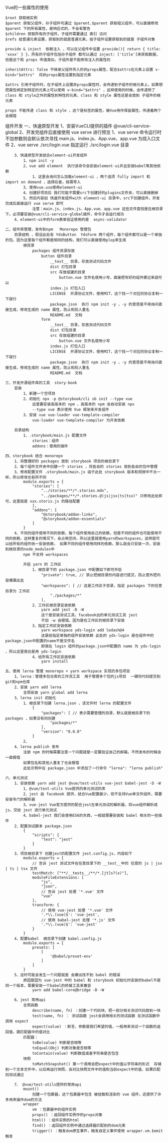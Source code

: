 
Vue的一些属性的使用

    $root 获取根实例  
    $parent 获取父组件，孙子组件可通过 $parent.$parent 获取祖父组件，可以直接修改 $parent 下的所有属性，是响应式的，不会有警告
    $children 获取所有的子组件，子组件需要通过 索引 访问
    $refs 给普通元素设置，获取到的就是普通元素，给子组件设置获取到的就是 子组件对象

    provide & inject  依赖注入 ，可以在父组件中设置 provide(){ return { title: 'xxxx' } }，所有的子组件包括孙子组件 都可以通过 inject: ['title']来获取数据，但是这个和 props 传值类似，子组件是不能修改注入的属性的

    inheritAttrs: false 不继承父组件传入的非props属性，配合$attrs在元素上设置 v-bind="$attrs"  将非props属性设置到指定元素

    $attrs 引用子组件时，在子组件上设置非props属性时，会传递到子组件的根元素上，如果想把属性绑定到特定的元素上可以使用 v-bind="$attrs" ，这样使用的时候，会传递除了 class 和 style之外的属性到特性的元素，class 和 style 属性还是会放到 子组件的根元素

    props 不能传递 class 和 style ，这个是标签的属性，被Vue用作保留属性，传递着两个会报错


组件开发
    一、快速原型开发
        1、安装VueCLI提供的插件 @vue/cli-service-global
        2、开发完组件后直接使用 vue serve 进行预览
            1、vue serve 命令运行时不加参数则会默认依次寻找 main.js、index.js、App.vue、app.vue 为绕入口文件
            2、vue serve ./src/login.vue 指定运行 ./src/login.vue 目录 

        3、快速原型开发结合element-ui开发组件
            1、npm init -y
            2、vue add element  执行该命令会安装element-ui并且安装babel等其他依赖
                1、这里会询问怎么加载element-ui ，两个选项 fully import 和 import on demand ，选择后者，按需导入
            3、使用vue.use使用element-ui
            4、创建好项目后 我们可能不需要src下创建好的plugins文件夹，可以直接删掉
            5、然后内容如 快速开发组件with element-ui 目录中，src下创建组件，开发完成后直接运行 vue serve 即可
                注意：main.js、index.js、App.vue、app.vue 这些文件查找是在根目录下。必须要安装@vue/cli-service-global插件，命令才会运行成功
        4、element-ui中的form表单验证使用的是  async-validator
    
    二、组件库管理，发布到npm   Monorepo 管理包
        目录结构 ，假设此处有 YdsButton  YdsForm 两个组件，每个组件都可以是一个单独的包，因为这里每个组件都是相同的结构，我们可以直接使用plop来生成
            根目录
                packages 组件资源存放
                    button 组件目录
                        __test__ 目录，存放测试代码文件
                        dist 打包目录
                        src 存放组建的目录
                            button.vue 文件名使用小写，直接把写好的组件挪过来就可以
                        index.js 打包入口
                        LICENSE  开源协议文件，使用MIT，这个找一个对应的协议复制一下就行
                        package.json  执行 npm init -y ，-y 的意思是不用询问直接生成，修改生成的 name 属性，防止和别人重名
                        README.md  文档
                    form 
                        __test__ 目录，存放测试代码文件
                        dist 打包目录
                        src 存放组建的目录
                            button.vue 文件名使用小写
                        index.js 打包入口
                        LICENSE  开源协议文件，使用MIT，这个找一个对应的协议复制一下就行
                        package.json  执行 npm init -y ，-y 的意思是不用询问直接生成，修改生成的 name 属性，防止和别人重名
                        README.md  文档
    
    三、开发开源组件库的工具  story-book
        安装
            1、新建一个空项目
            2、初始化 npx -p @storybook/cli sb init --type vue 
                这里要安装高版本的 npm ，高版本的 npm 会自动安装 npx
                --type vue 表示使用 Vue 框架来开发组件
            3、安装 vue vue-loader vue-template-compiler 
                vue-loader vue-template-compiler 为开发依赖
        
        目录结构
            1、.storybook/main.js 配置文件
                stories：组件
                addons：使用的插件
            
    四、storybook 结合 monorepo 
        1、将整理好的 peckages 放到 storybook 项目的根目录下
        2、每个组件文件夹中创建一个 stories ，将各自的 stories 放到各自的包中管理
        3、修改配置文件 .storybook/main.js 由于此处 storybook 版本和视频中不太一样，所以修改也有所不同
            module.exports = {
                "stories": [
                    "../stories/**/*.stories.mdx",
                    "../packages/**/*.stories.@(js|jsx|ts|tsx)" 只修改此处即可，这里就是 xxx.storis.js 的路径配置
                ],
                "addons": [
                    "@storybook/addon-links",
                    "@storybook/addon-essentials"
                ]
            }
        4、不同的组件使用不同的依赖，每个组件使用自己的依赖，但是不同的组件也可能使用不同的依赖，这样重复的情况下，会占用空间，所以这里就使用yarn的workspaces，这样就可以给所有的组件统一安装依赖， 如果不同的组件使用同样的依赖，那么就会只安装一次，安装到根目录的node_modules中
            npm 不支持 workspaces

            开启 yarn 的 工作区
                1、根目录下的 package.json 中配置如下即可开启
                    "private": true, // 禁止把根目录的内容进行提交，防止意外把内容爆漏出去
                    "workspaces": [ // 这是工作区子目录，指定 packages 下的任意目录为 工作区 
                        "./packages/*"
                    ],
                2、工作区根目录安装依赖
                    yarn add jest -D -W 
                    这个是安装测试工具，facebook出的单元测试工具 jest
                    不加 -w 会报错，因为是在工作区的根目录下安装
                3、指定工作区安装依赖
                    yarn workspace yds-login add lodash@4
                    这是给指定单独的组件安装依赖 此处的 yds-login 是在组件中的package.json中配置的name不是文件名
                    即我在 login 组件的package.json中配置的 name 为 yds-login ，所以这里我也是用 yds-login
                4、给所有工作区安装依赖
                    yarn install 

    五、使用 lerna 管理 monorepo + yarn workspace 实现的多包项目
        1、lerna：管理多包仓库的工作流工具  用于管理多个包的js项目  一键将代码提交到git和npm仓库  
        2、安装 yarn add lerna 
            全局安装 yarn global add lerna 
        3、lerna init 初始化
            1、根目录下创建 lerna.json ，该文件时 lerna 的配置文件
                {
                    "packages": [ // 表示需要管理的目录，默认就是根目录下的 packages ，如果没有则创建
                        "packages/*"
                    ],
                    "version": "0.0.0"
                }
            2、
        4、lerna publish 发布
            注册 npm 的时候需要注意一个问题就是一定要验证自己的邮箱，不然发布的时候会一直报错
            如果包名和其他人重复了也会报错
            此处示例中在 package.json 中添加了一行命令 "lerna": "lerna publish" 

    六、单元测试
        1、安装依赖 yarn add jest @vue/test-utils vue-jest babel-jest -D -W
            1、@vue/test-utils Vue提供的单元测试的库
            2、jest 由 facebook 提供，结合Vue配置最少，但不支持Vue单文件组件，需要安装专门的解析器
            3、vue-jest Vue官方提供的配合jest左单元测试的解析器，将vue组件解析成js，交给 jest 进行单元测试
            4、babel-jest 我们会使用ES6的东西，一般就需要安装和 babel 相关的一些插件
        2、配置测试脚本 package.json
            {
                "scripts": {
                    "test": "jest"
                }
            }
        3、项目根目录下 创建jest的配置文件 jest.config.js，内容如下
            module.exports = {
                // 告诉 jest 测试文件在任意目录下的 __test__中的 任意的 js | jsx | ts | tsx 文件
                testMatch: ["**/__tests__/**/*.[jt]s?(x)"],
                moduleFileExtensions: [
                    "js",
                    "json",
                    // 告诉 jest 处理 '*.vue' 文件
                    "vue"
                ],
                transform: {
                    // 使用 vue-jest 处理 '*.vue' 文件
                    '.*\\.(vue)$': 'vue-jest',
                    // 使用 babel-jest 处理 '*.js' 文件
                    '.*\\.(vue)$': 'vue-jest'
                }
            }
        4、配置babel  根目录下创建 babel.config.js
            module.exports = {
                presets: [
                    [
                        '@babel/preset-env'
                    ]
                ]
            }
        5、这时可能会发生一个问题就是 会爆出找不到 babel 的错误
            原因是因为 vue-jest 中的 babel 和 storybook 初始化时安装的babel不是同一个版本，需要安装一个babel的桥接工具来兼容
                yarn add babel-core@bridge -D -W

        6、jest 常用api
            全局函数
                describe(name, fn) ：创建一个代码块，把一部分相关测试代码放到一块
                test(name, fn) ： 测试函数 jest会调用相关的测试函数 在测试函数中调用 expect 
                expect(value) ：断言，参数是我们希望的值，一般用来测试一个函数的返回值，跟匹配器中的值对比
            匹配器：
                toBe(value) 判断是否相等
                toEqual(Obj) 判断对象是否相等
                toContain(value) 判断数组或者字符串是否包含
            快照
                toMatchSnapshot() 第一个调用会把expect中的值以字符串的形式  存储到一个文本文件中，以后再运行快照，会对比快照文件中的值和当前expect中的值，如果匹配则测试通过 

        7、 @vue/test-utils提供的常用api
            mount()
                创建一个包裹器，这个包裹器中包含 被挂载和渲染的 vue 组件，还提供了许多用来操作dom的方法
            wrapper
                vm ：包裹器中的组件实例
                props() ：返回组件实例中的props对象
                html() ：组件实例的html
                find() ：返回组件实例中通过选择器匹配到的dom元素
                trigger() ：触发dom原生事件，触发自定义事件使用 wrapper.vm.$emit 触发


